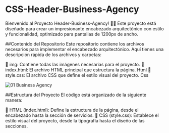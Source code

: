 # CSS-Header-Business-Agency
Bienvenido al Proyecto Header-Business-Agency! 🏡🎨 Este proyecto está diseñado para crear un impresionante encabezado arquitectónico con estilo y funcionalidad, optimizado para pantallas de 1200px de ancho.

##Contenido del Repositorio
Este repositorio contiene los archivos necesarios para implementar el encabezado arquitectónico. Aquí tienes una descripción rápida de los archivos y carpetas:

📂 img: Contiene todas las imágenes necesarias para el proyecto.
📄 index.html: El archivo HTML principal que estructura la página. Html
📄 style.css: El archivo CSS que define el estilo visual del proyecto. Css

![01  Business Agency](https://github.com/Frenchitas/CSS-Header-Business-Agency/assets/134218245/b20b635d-a4f9-4b59-94bb-d38cc453c133)

##Estructura del Proyecto
El código está organizado de la siguiente manera:

🧱 HTML (index.html): Define la estructura de la página, desde el encabezado hasta la sección de servicios.
🎨 CSS (style.css): Establece el estilo visual del proyecto, desde la tipografía hasta el diseño de las secciones.
